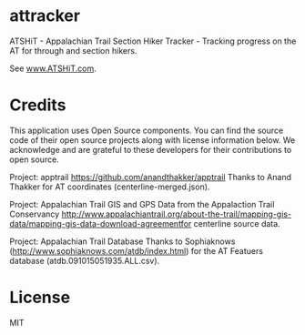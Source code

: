 # attracker
ATSHiT - Appalachian Trail Section Hiker Tracker - Tracking progress on the AT for through and section hikers.

See www.ATSHiT.com.

# Credits
This application uses Open Source components. You can find the source code of their open source projects along with license information below. We acknowledge and are grateful to these developers for their contributions to open source.

Project: apptrail https://github.com/anandthakker/apptrail Thanks to Anand Thakker for AT coordinates (centerline-merged.json).

Project: Appalachian Trail GIS and GPS Data from the Appalaction Trail Conservancy http://www.appalachiantrail.org/about-the-trail/mapping-gis-data/mapping-gis-data-download-agreementfor centerline source data.

Project: Appalachian Trail Database Thanks to Sophiaknows (http://www.sophiaknows.com/atdb/index.html) for the AT Featuers database (atdb.091015051935.ALL.csv).

# License

MIT

